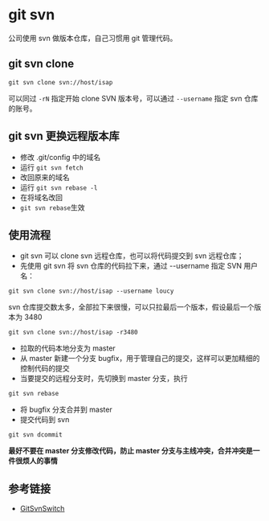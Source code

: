 # git svn

公司使用 svn 做版本仓库，自己习惯用 git 管理代码。
## git svn clone
```
git svn clone svn://host/isap
```
可以同过 `-rN` 指定开始 clone SVN 版本号，可以通过 `--username` 指定 svn 仓库的账号。

## git svn 更换远程版本库
- 修改 .git/config 中的域名
- 运行 `git svn fetch`
- 改回原来的域名
- 运行 `git svn rebase -l`
- 在将域名改回
- `git svn rebase`生效

## 使用流程
- git svn 可以 clone svn 远程仓库，也可以将代码提交到 svn 远程仓库；
- 先使用 git svn 将 svn 仓库的代码拉下来，通过 --username 指定 SVN 用户名：
```
git svn clone svn://host/isap --username loucy
```
svn 仓库提交数太多，全部拉下来很慢，可以只拉最后一个版本，假设最后一个版本为 3480
```
git svn clone svn://host/isap -r3480
```
- 拉取的代码本地分支为 master
- 从 master 新建一个分支 bugfix，用于管理自己的提交，这样可以更加精细的控制代码的提交
- 当要提交的远程分支时，先切换到 master 分支，执行
```
git svn rebase
```
- 将 bugfix 分支合并到 master
- 提交代码到 svn
```
git svn dcommit
```

**最好不要在 master 分支修改代码，防止 master 分支与主线冲突，合并冲突是一件很烦人的事情**

## 参考链接
- [GitSvnSwitch](https://git.wiki.kernel.org/index.php/GitSvnSwitch)
